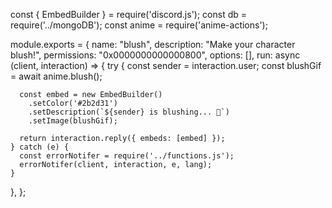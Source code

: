 const { EmbedBuilder } = require('discord.js');
const db = require('../mongoDB');
const anime = require('anime-actions');

module.exports = {
  name: "blush",
  description: "Make your character blush!",
  permissions: "0x0000000000000800",
  options: [],
  run: async (client, interaction) => {
    try {
      const sender = interaction.user;
      const blushGif = await anime.blush();

      const embed = new EmbedBuilder()
        .setColor('#2b2d31')
        .setDescription(`${sender} is blushing... 💖`)
        .setImage(blushGif);

      return interaction.reply({ embeds: [embed] });
    } catch (e) {
      const errorNotifer = require('../functions.js');
      errorNotifer(client, interaction, e, lang);
    }
  },
};
